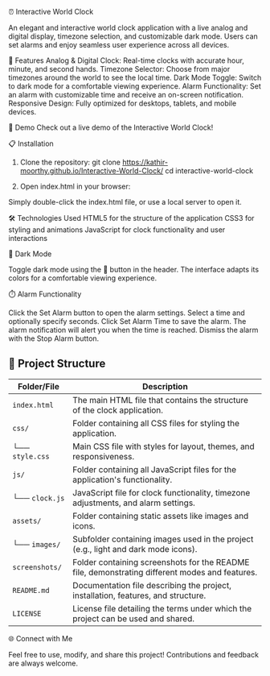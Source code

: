⏰ Interactive World Clock

An elegant and interactive world clock application with a live analog and digital display, timezone selection, and customizable dark mode. Users can set alarms and enjoy seamless user experience across all devices.

🌟 Features
Analog & Digital Clock: Real-time clocks with accurate hour, minute, and second hands.
Timezone Selector: Choose from major timezones around the world to see the local time.
Dark Mode Toggle: Switch to dark mode for a comfortable viewing experience.
Alarm Functionality: Set an alarm with customizable time and receive an on-screen notification.
Responsive Design: Fully optimized for desktops, tablets, and mobile devices.

🚀 Demo
Check out a live demo of the Interactive World Clock!

📋 Installation

1) Clone the repository:
git clone https://kathir-moorthy.github.io/Interactive-World-Clock/
cd interactive-world-clock

2) Open index.html in your browser:

Simply double-click the index.html file, or use a local server to open it.

🛠️ Technologies Used
HTML5 for the structure of the application
CSS3 for styling and animations
JavaScript for clock functionality and user interactions

🎨 Dark Mode

Toggle dark mode using the 🌙 button in the header. The interface adapts its colors for a comfortable viewing experience.

⏱️ Alarm Functionality

Click the Set Alarm button to open the alarm settings.
Select a time and optionally specify seconds.
Click Set Alarm Time to save the alarm.
The alarm notification will alert you when the time is reached. Dismiss the alarm with the Stop Alarm button.

## 📂 Project Structure

| Folder/File              | Description                                                                                     |
|--------------------------|-------------------------------------------------------------------------------------------------|
| `index.html`             | The main HTML file that contains the structure of the clock application.                        |
| `css/`                   | Folder containing all CSS files for styling the application.                                    |
| └── `style.css`          | Main CSS file with styles for layout, themes, and responsiveness.                               |
| `js/`                    | Folder containing all JavaScript files for the application's functionality.                     |
| └── `clock.js`           | JavaScript file for clock functionality, timezone adjustments, and alarm settings.              |
| `assets/`                | Folder containing static assets like images and icons.                                          |
| └── `images/`            | Subfolder containing images used in the project (e.g., light and dark mode icons).              |
| `screenshots/`           | Folder containing screenshots for the README file, demonstrating different modes and features.  |
| `README.md`              | Documentation file describing the project, installation, features, and structure.               |
| `LICENSE`                | License file detailing the terms under which the project can be used and shared.                |


🌐 Connect with Me

Feel free to use, modify, and share this project! Contributions and feedback are always welcome.
